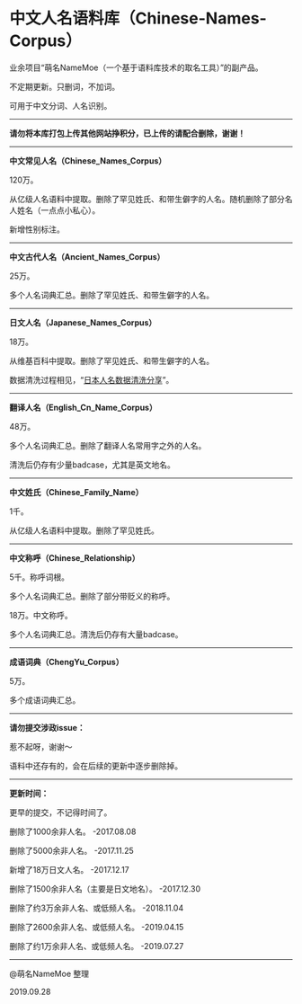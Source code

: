 # 中文人名语料库（Chinese-Names-Corpus）
业余项目“萌名NameMoe（一个基于语料库技术的取名工具）”的副产品。

不定期更新。只删词，不加词。

可用于中文分词、人名识别。

---

<strong>请勿将本库打包上传其他网站挣积分，已上传的请配合删除，谢谢！</strong>

---

<strong>中文常见人名（Chinese_Names_Corpus）</strong>

120万。

从亿级人名语料中提取。删除了罕见姓氏、和带生僻字的人名。随机删除了部分名人姓名（一点点小私心）。

新增性别标注。

---

<strong>中文古代人名（Ancient_Names_Corpus）</strong>

25万。

多个人名词典汇总。删除了罕见姓氏、和带生僻字的人名。

---

<strong>日文人名（Japanese_Names_Corpus）</strong>

18万。

从维基百科中提取。删除了罕见姓氏、和带生僻字的人名。

数据清洗过程相见，“[日本人名数据清洗分享](https://github.com/wainshine/Chinese-Names-Corpus/issues/4)”。

---

<strong>翻译人名（English_Cn_Name_Corpus）</strong>

48万。

多个人名词典汇总。删除了翻译人名常用字之外的人名。

清洗后仍存有少量badcase，尤其是英文地名。

---

<strong>中文姓氏（Chinese_Family_Name）</strong>

1千。

从亿级人名语料中提取。删除了罕见姓氏。

---

<strong>中文称呼（Chinese_Relationship）</strong>

5千。称呼词根。

多个人名词典汇总。删除了部分带贬义的称呼。


18万。中文称呼。

多个人名词典汇总。清洗后仍存有大量badcase。

---

<strong>成语词典（ChengYu_Corpus）</strong>

5万。

多个成语词典汇总。

---

<strong>请勿提交涉政issue：</strong>

惹不起呀，谢谢～

语料中还存有的，会在后续的更新中逐步删除掉。

---

<strong>更新时间：</strong>

更早的提交，不记得时间了。

删除了1000余非人名。 -2017.08.08

删除了5000余非人名。 -2017.11.25

新增了18万日文人名。 -2017.12.17

删除了1500余非人名（主要是日文地名）。 -2017.12.30

删除了约3万余非人名、或低频人名。 -2018.11.04

删除了2600余非人名、或低频人名。 -2019.04.15

删除了约1万余非人名、或低频人名。 -2019.07.27

---

@萌名NameMoe 整理

2019.09.28
